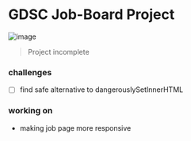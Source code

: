 # GDSC Job-Board Project

![image](https://www.issup.net/files/inline-images/shutterstock_204930955_0.jpg)

> Project incomplete

### challenges 
- [ ] find safe alternative to dangerouslySetInnerHTML

### working on
- making job page more responsive

